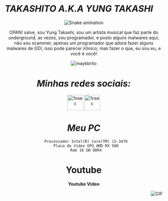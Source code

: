 #                                                                    *TAKASHITO A.K.A YUNG TAKASHI*



<div align="center">
  
  ![Snake animation](https://github.com/danielbped/danielbped/blob/output/github-contribution-grid-snake.svg)
  
</div>

<div align="center">


<p align="center">OPAN! salve, sou Yung Takashi, sou um artista musical que faz parte do underground, as vezes, sou programador, e posto alguns malwares aqui, não sou scammer, apenas um programador que adora fazer alguns malwares de GDI, isso pode parecer irônico, mas fazer o que, eu sou eu, e você é você!
</p>


<p align="center"> <img src="https://komarev.com/ghpvc/?username=1nsec&color=blueviolet" alt="maykbrito" /> </p>


#                                                                    *Minhas redes sociais:*

<p align="center">
<a href="[https://twitter.com/1nsecore](https://x.com/yungtakash_)" target="blank"><img align="center" src="https://www.gifservice.fr/img/gif-vignette-small/08fbc16f6a87f07f35676122a339b6c0/51748-multi-media-computer-software-internet-twitter.gif" alt="1nsec" height="50" width="50" /></a>
<a href="https://www.instagram.com/yungtakashi_" target="blank"><img align="center" src="https://media0.giphy.com/media/QWpK88H1g9PtmtQly1/giphy.gif" alt="1nsec" height="50" width="50" /></a>
</p>


#                                                                    *Meu PC*

      Processador Intel(R) Core(TM) i5-3470
      Placa de Video GPU AMD RX 580
      Ram 16 GB DDR4


#                                                                    **Youtube**


**Youtube Video**


<a href="https://www.youtube.com/channel/UCtYKjmmDHf4Cjp1v-os5eTg" target="blank"><img align="right" alt="GIF" src="https://static.wixstatic.com/media/6bffcc_c6098b1dd9a542e18db4ad64699be580.gif" /></a>
<p align="center">
